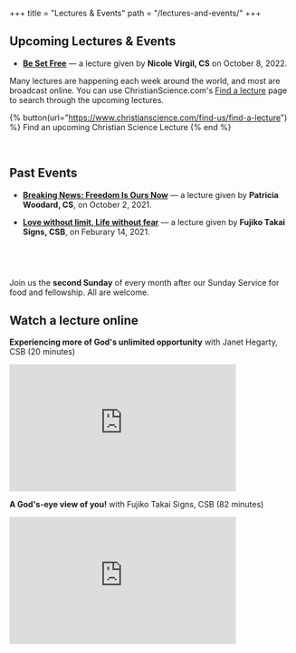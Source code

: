 +++
title = "Lectures & Events"
path = "/lectures-and-events/"
+++

<div class="content-and-sidebar">

<section>

# Upcoming Lectures & Events

* [**Be Set Free**](/lectures-and-events/be-set-free-2022/) — a lecture given by
**Nicole Virgil, CS** on October 8, 2022.

Many lectures are happening each week around the world, and most are broadcast
online. You can use ChristianScience.com's
<a href="https://www.christianscience.com/find-us/find-a-lecture" rel="external">Find a lecture</a>
page to search through the upcoming lectures.

{% button(url="https://www.christianscience.com/find-us/find-a-lecture") %}
Find an upcoming Christian Science Lecture
{% end %}

<br>

# Past Events

* [**Breaking News: Freedom Is Ours
Now**](/lectures-and-events/breaking-news-freedom-is-ours-now-2021/) —
a lecture given by **Patricia Woodard, CS**, on October 2, 2021.

* [**Love without limit, Life without
fear**](/lectures-and-events/love-without-limit-life-without-fear-2021/) —
a lecture given by **Fujiko Takai Signs, CSB**, on Feburary 14, 2021.

<aside class="carousel" style="margin-top: 3em">
  <img alt="" data-lazy="/media/fellowship.jpg">
  <img alt="" data-lazy="/media/ss-meeting-1.jpg">
  <img alt="" data-lazy="/media/ss-meeting-2.jpg">
  <img alt="" data-lazy="/media/ss-valentines-1.jpg">
  <img alt="" data-lazy="/media/ss-pizza-1.jpg">
  <img alt="" data-lazy="/media/ss-meeting-3.jpg">
  <img alt="" data-lazy="/media/ss-pizza-2.jpg">
  <img alt="" data-lazy="/media/ss-valentines-2.jpg">
</aside>
<script src="/assets/carousel.js"></script>

<aside class="fellowship-box">

Join us the **second Sunday** of every month after our Sunday
Service for food and fellowship. All are welcome.

</aside>

</section>

<aside class="right">

## Watch a lecture online

<strong>Experiencing more of God's unlimited opportunity</strong> with Janet Hegarty, CSB (20 minutes)

<iframe width="400" height="225" src="https://www.youtube-nocookie.com/embed/cSqNC2E0Spo" title="YouTube video player" frameborder="0" allow="accelerometer; autoplay; clipboard-write; encrypted-media; gyroscope; picture-in-picture" allowfullscreen></iframe>

<strong>A God's-eye view of you!</strong> with Fujiko Takai Signs, CSB (82 minutes)

<iframe width="400" height="225" src="https://www.youtube-nocookie.com/embed/ctpsRvgzkfw" title="YouTube video player" frameborder="0" allow="accelerometer; autoplay; clipboard-write; encrypted-media; gyroscope; picture-in-picture" allowfullscreen></iframe>

</aside>

</div>
